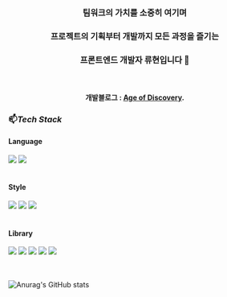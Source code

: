 
<div align=center>
	
### 팀워크의 가치를 소중히 여기며 
### 프로젝트의 기획부터 개발까지 모든 과정을 즐기는
### 프론트엔드 개발자 류현입니다 👋
	
<br>

#### 개발블로그 : [Age of Discovery](https://jurgen-94.tistory.com/).

</div>
	
### 📫_Tech Stack_

#### Language
<div>
<img src="https://img.shields.io/badge/JavaScript-F7DF1E?style=flat-squre&logo=JavaScript&logoColor=white">
<img src="https://img.shields.io/badge/TypeScript-3178C6?style=flat-squre&logo=TypeScript&logoColor=white">
</div>
<br>

#### Style
<div>
<img src="https://img.shields.io/badge/Sass-CC6699?style=flat-squre&logo=Sass&logoColor=white">
<img src="https://img.shields.io/badge/styled_components-DB7093?style=flat-squre&logo=styledcomponents&logoColor=white">
<img src="https://img.shields.io/badge/Tailwind CSS-06B6D4?style=flat-squre&logo=tailwindCss&logoColor=white">
</div>
<br>

#### Library
<div>
<img src="https://img.shields.io/badge/React-61DAFB?style=flat-squre&logo=React&logoColor=white">
<img src="https://img.shields.io/badge/REDUX-764ABC?style=flat-squre&logo=redux&logoColor=white">
<img src="https://img.shields.io/badge/RTK Query-764ABC?style=flat-squre&logo=React&logoColor=white"/>
<img src="https://img.shields.io/badge/React Query-FF4154?style=flat-squre&logo=React&logoColor=white"/>
<img src="https://img.shields.io/badge/Next.js-000000?style=flat-squre&logo=Next.js&logoColor=white"/>
</div>
<br>
<br>

![Anurag's GitHub stats](https://github-readme-stats.vercel.app/api?username=LuisKlopp&show_icons=true&theme=radical)
